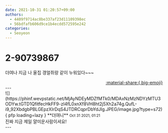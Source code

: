```yaml
---
date: 2021-10-31 01:20:57+09:00
authors:
  - 4409f9714ac8be337af23d11109398ec
  - 56bdfafb606d9ce1b4ecdd572595e242
categories:
  - Seoyeon
---
```


# 2-90739867

<div class="post-container" markdown="1">
<div class="content-container md-sidebar__scrollwrap" markdown="1">

더여나 지금 나 울집 갱얼쥐랑 같이 누워있다~~~

</div>
</div>

<div style="text-align: right;" markdown="1">
<a href="https://weverse.io/fromis9/fanpost/2-90739867" style="text-align: right;">:material-share:{.big-emoji}</a>
</div>
---

<div class="comments-container md-sidebar__scrollwrap" markdown="1">
<div class="comment" markdown="1">
<div class='id-container' markdown="1">
![](https://phinf.wevpstatic.net/MjAyNDEyMDZfMTk0/MDAxNzMzNDYzMTU3ODYw.tGTD1QfitfecHkFF9-zI4fL0xnXf8VH8ht2j5Xh2a74g.QufL-i9_92XbdgbPBLGEpzXIrDqS4JTDRCqprDbYdJIg.JPEG/image.jpg?type=s72){ pfp loading=lazy }
**<span class="artist">더여니</span>** <small>Oct 31 2021, 01:21</small><br>
</div>
<div class='comment-body' markdown="1">
진짜 지금 제일 얄미운사람이셔요!
</div>
</div>
</div>
---
